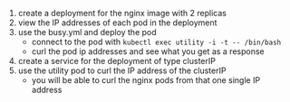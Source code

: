 1. create a deployment for the nginx image with 2 replicas
2. view the IP addresses of each pod in the deployment
3. use the busy.yml and deploy the pod
    - connect to the pod with ``` kubectl exec utility -i -t -- /bin/bash ```
    - curl the pod ip addresses and see what you get as a response 
4. create a service for the deployment of type clusterIP
5. use the utility pod to curl the IP address of the clusterIP 
    - you will be able to curl the nginx pods from that one single IP address